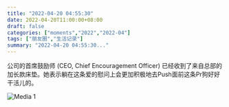 ```yaml
---
title: "2022-04-20 04:55:30"
date: 2022-04-20T11:00:00+08:00
draft: false
categories: ["moments","2022","2022-04"]
tags: ["朋友圈","生活记录"]
summary: "2022-04-20 04:55:30..."
---
```


公司的首席鼓励师 (CEO, Chief Encouragement Officer) 已经收到了来自总部的加长款床垫。她表示躺在这条爱的慰问上会更加积极地去Push面前这条Pr狗好好干活儿的。

![Media 1](/Moments/photos/2022-04-20/202204200455300.jpg)

